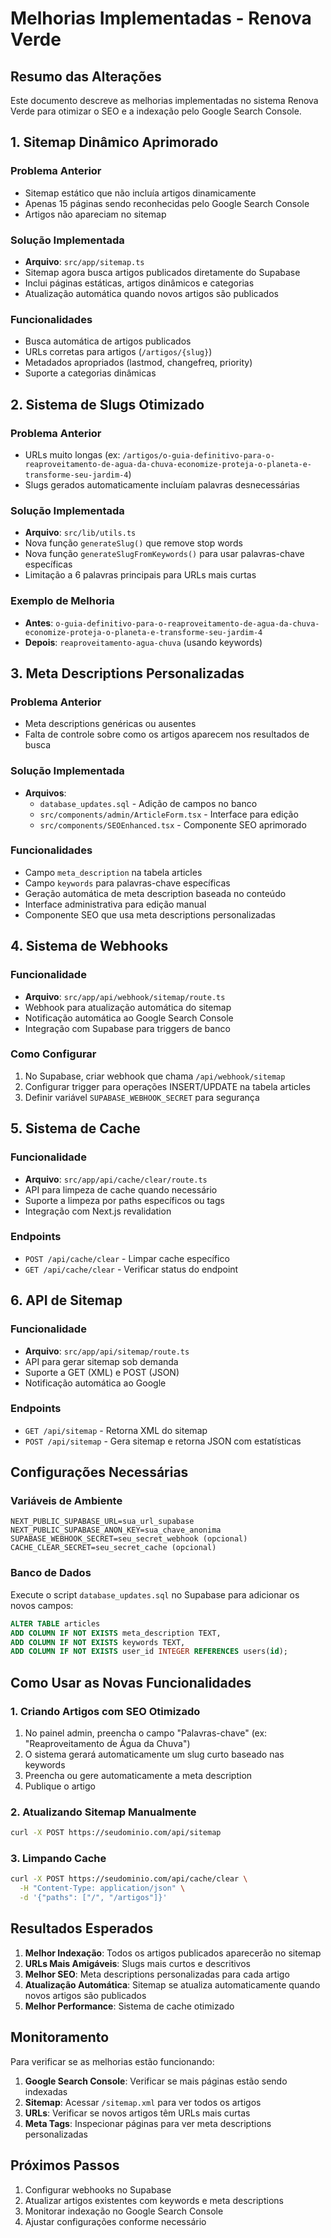 # Melhorias Implementadas - Renova Verde

## Resumo das Alterações

Este documento descreve as melhorias implementadas no sistema Renova Verde para otimizar o SEO e a indexação pelo Google Search Console.

## 1. Sitemap Dinâmico Aprimorado

### Problema Anterior
- Sitemap estático que não incluía artigos dinamicamente
- Apenas 15 páginas sendo reconhecidas pelo Google Search Console
- Artigos não apareciam no sitemap

### Solução Implementada
- **Arquivo**: `src/app/sitemap.ts`
- Sitemap agora busca artigos publicados diretamente do Supabase
- Inclui páginas estáticas, artigos dinâmicos e categorias
- Atualização automática quando novos artigos são publicados

### Funcionalidades
- Busca automática de artigos publicados
- URLs corretas para artigos (`/artigos/{slug}`)
- Metadados apropriados (lastmod, changefreq, priority)
- Suporte a categorias dinâmicas

## 2. Sistema de Slugs Otimizado

### Problema Anterior
- URLs muito longas (ex: `/artigos/o-guia-definitivo-para-o-reaproveitamento-de-agua-da-chuva-economize-proteja-o-planeta-e-transforme-seu-jardim-4`)
- Slugs gerados automaticamente incluíam palavras desnecessárias

### Solução Implementada
- **Arquivo**: `src/lib/utils.ts`
- Nova função `generateSlug()` que remove stop words
- Nova função `generateSlugFromKeywords()` para usar palavras-chave específicas
- Limitação a 6 palavras principais para URLs mais curtas

### Exemplo de Melhoria
- **Antes**: `o-guia-definitivo-para-o-reaproveitamento-de-agua-da-chuva-economize-proteja-o-planeta-e-transforme-seu-jardim-4`
- **Depois**: `reaproveitamento-agua-chuva` (usando keywords)

## 3. Meta Descriptions Personalizadas

### Problema Anterior
- Meta descriptions genéricas ou ausentes
- Falta de controle sobre como os artigos aparecem nos resultados de busca

### Solução Implementada
- **Arquivos**: 
  - `database_updates.sql` - Adição de campos no banco
  - `src/components/admin/ArticleForm.tsx` - Interface para edição
  - `src/components/SEOEnhanced.tsx` - Componente SEO aprimorado

### Funcionalidades
- Campo `meta_description` na tabela articles
- Campo `keywords` para palavras-chave específicas
- Geração automática de meta description baseada no conteúdo
- Interface administrativa para edição manual
- Componente SEO que usa meta descriptions personalizadas

## 4. Sistema de Webhooks

### Funcionalidade
- **Arquivo**: `src/app/api/webhook/sitemap/route.ts`
- Webhook para atualização automática do sitemap
- Notificação automática ao Google Search Console
- Integração com Supabase para triggers de banco

### Como Configurar
1. No Supabase, criar webhook que chama `/api/webhook/sitemap`
2. Configurar trigger para operações INSERT/UPDATE na tabela articles
3. Definir variável `SUPABASE_WEBHOOK_SECRET` para segurança

## 5. Sistema de Cache

### Funcionalidade
- **Arquivo**: `src/app/api/cache/clear/route.ts`
- API para limpeza de cache quando necessário
- Suporte a limpeza por paths específicos ou tags
- Integração com Next.js revalidation

### Endpoints
- `POST /api/cache/clear` - Limpar cache específico
- `GET /api/cache/clear` - Verificar status do endpoint

## 6. API de Sitemap

### Funcionalidade
- **Arquivo**: `src/app/api/sitemap/route.ts`
- API para gerar sitemap sob demanda
- Suporte a GET (XML) e POST (JSON)
- Notificação automática ao Google

### Endpoints
- `GET /api/sitemap` - Retorna XML do sitemap
- `POST /api/sitemap` - Gera sitemap e retorna JSON com estatísticas

## Configurações Necessárias

### Variáveis de Ambiente
```env
NEXT_PUBLIC_SUPABASE_URL=sua_url_supabase
NEXT_PUBLIC_SUPABASE_ANON_KEY=sua_chave_anonima
SUPABASE_WEBHOOK_SECRET=seu_secret_webhook (opcional)
CACHE_CLEAR_SECRET=seu_secret_cache (opcional)
```

### Banco de Dados
Execute o script `database_updates.sql` no Supabase para adicionar os novos campos:
```sql
ALTER TABLE articles 
ADD COLUMN IF NOT EXISTS meta_description TEXT,
ADD COLUMN IF NOT EXISTS keywords TEXT,
ADD COLUMN IF NOT EXISTS user_id INTEGER REFERENCES users(id);
```

## Como Usar as Novas Funcionalidades

### 1. Criando Artigos com SEO Otimizado
1. No painel admin, preencha o campo "Palavras-chave" (ex: "Reaproveitamento de Água da Chuva")
2. O sistema gerará automaticamente um slug curto baseado nas keywords
3. Preencha ou gere automaticamente a meta description
4. Publique o artigo

### 2. Atualizando Sitemap Manualmente
```bash
curl -X POST https://seudominio.com/api/sitemap
```

### 3. Limpando Cache
```bash
curl -X POST https://seudominio.com/api/cache/clear \
  -H "Content-Type: application/json" \
  -d '{"paths": ["/", "/artigos"]}'
```

## Resultados Esperados

1. **Melhor Indexação**: Todos os artigos publicados aparecerão no sitemap
2. **URLs Mais Amigáveis**: Slugs mais curtos e descritivos
3. **Melhor SEO**: Meta descriptions personalizadas para cada artigo
4. **Atualização Automática**: Sitemap se atualiza automaticamente quando novos artigos são publicados
5. **Melhor Performance**: Sistema de cache otimizado

## Monitoramento

Para verificar se as melhorias estão funcionando:

1. **Google Search Console**: Verificar se mais páginas estão sendo indexadas
2. **Sitemap**: Acessar `/sitemap.xml` para ver todos os artigos
3. **URLs**: Verificar se novos artigos têm URLs mais curtas
4. **Meta Tags**: Inspecionar páginas para ver meta descriptions personalizadas

## Próximos Passos

1. Configurar webhooks no Supabase
2. Atualizar artigos existentes com keywords e meta descriptions
3. Monitorar indexação no Google Search Console
4. Ajustar configurações conforme necessário

